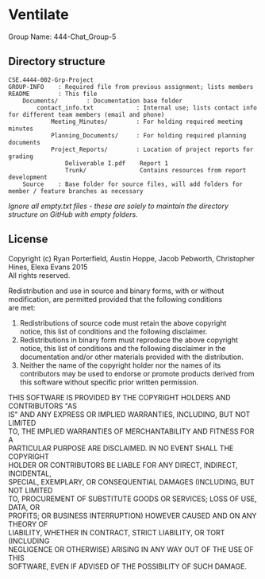 Ventilate
=========
  
Group Name: 444-Chat_Group-5

Directory structure
--------------------

	CSE.4444-002-Grp-Project
	GROUP-INFO    : Required file from previous assignment; lists members
	README        : This file
		Documents/        : Documentation base folder
			contact_info.txt            : Internal use; lists contact info for different team members (email and phone)
				Meeting_Minutes/        : For holding required meeting minutes
				Planning_Documents/     : For holding required planning documents
				Project_Reports/        : Location of project reports for grading
					Deliverable I.pdf    Report 1
					Trunk/               Contains resources from report development
		Source    : Base folder for source files, will add folders for member / feature branches as necessary

*Ignore all empty.txt files - these are solely to maintain the directory structure on GitHub with empty folders.*

License
-------
Copyright (c) Ryan Porterfield, Austin Hoppe, Jacob Pebworth, Christopher Hines, Elexa Evans 2015  
All rights reserved.  
  
Redistribution and use in source and binary forms, with or without  
modification, are permitted provided that the following conditions  
are met:  

1.  Redistributions of source code must retain the above copyright  
    notice, this list of conditions and the following disclaimer.  
2.  Redistributions in binary form must reproduce the above copyright  
    notice, this list of conditions and the following disclaimer in the   
    documentation and/or other materials provided with the distribution.  
3.  Neither the name of the copyright holder nor the names of its  
    contributors may be used to endorse or promote products derived from  
    this software without specific prior written permission.  

THIS SOFTWARE IS PROVIDED BY THE COPYRIGHT HOLDERS AND CONTRIBUTORS "AS  
IS" AND ANY EXPRESS OR IMPLIED WARRANTIES, INCLUDING, BUT NOT LIMITED  
TO, THE IMPLIED WARRANTIES OF MERCHANTABILITY AND FITNESS FOR A  
PARTICULAR PURPOSE ARE DISCLAIMED. IN NO EVENT SHALL THE COPYRIGHT  
HOLDER OR CONTRIBUTORS BE LIABLE FOR ANY DIRECT, INDIRECT, INCIDENTAL,  
SPECIAL, EXEMPLARY, OR CONSEQUENTIAL DAMAGES (INCLUDING, BUT NOT LIMITED  
TO, PROCUREMENT OF SUBSTITUTE GOODS OR SERVICES; LOSS OF USE, DATA, OR  
PROFITS; OR BUSINESS INTERRUPTION) HOWEVER CAUSED AND ON ANY THEORY OF  
LIABILITY, WHETHER IN CONTRACT, STRICT LIABILITY, OR TORT (INCLUDING  
NEGLIGENCE OR OTHERWISE) ARISING IN ANY WAY OUT OF THE USE OF THIS  
SOFTWARE, EVEN IF ADVISED OF THE POSSIBILITY OF SUCH DAMAGE.  
